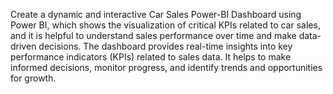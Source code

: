 Create a dynamic and interactive Car Sales Power-BI Dashboard using Power BI, which shows the visualization of critical KPIs related to car sales, and it is helpful to understand sales performance over time and make data-driven decisions.
The dashboard provides real-time insights into key performance indicators (KPIs) related to sales data. It helps to make informed decisions, monitor progress, and identify trends and opportunities for growth.
